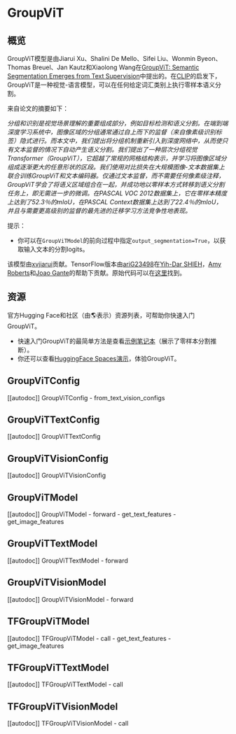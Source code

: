 <!--版权所有2022年NVIDIA和HuggingFace团队。

根据Apache许可证第2版（“许可证”）获得许可；在遵守许可证的情况下，除非有适用法律要求或书面同意，否则你不得使用此文件。你可以获取许可证的副本，在

http://www.apache.org/licenses/LICENSE-2.0

除非适用法律要求或书面同意，否则以“按原样”为基础的软件分发是根据许可证分发的，不附带任何形式的担保或条件。请参阅许可证，了解许可证下的特定语言和限制。

⚠️ 注意，此文件为Markdown格式，但包含我们doc-builder（类似于MDX）的特定语法，你的Markdown查看器可能无法正确呈现。

-->

# GroupViT

## 概览

GroupViT模型是由Jiarui Xu、Shalini De Mello、Sifei Liu、Wonmin Byeon、Thomas Breuel、Jan Kautz和Xiaolong Wang在[GroupViT: Semantic Segmentation Emerges from Text Supervision](https://arxiv.org/abs/2202.11094)中提出的。在[CLIP](clip)的启发下，GroupViT是一种视觉-语言模型，可以在任何给定词汇类别上执行零样本语义分割。

来自论文的摘要如下：

*分组和识别是视觉场景理解的重要组成部分，例如目标检测和语义分割。在端到端深度学习系统中，图像区域的分组通常通过自上而下的监督（来自像素级识别标签）隐式进行。而本文中，我们提出将分组机制重新引入到深度网络中，从而使只有文本监督的情况下自动产生语义分割。我们提出了一种层次分组视觉Transformer（GroupViT），它超越了常规的网格结构表示，并学习将图像区域分组成逐渐更大的任意形状的区段。我们使用对比损失在大规模图像-文本数据集上联合训练GroupViT和文本编码器。仅通过文本监督，而不需要任何像素级注释，GroupViT学会了将语义区域组合在一起，并成功地以零样本方式转移到语义分割任务上，即无需进一步的微调。在PASCAL VOC 2012数据集上，它在零样本精度上达到了52.3％的mIoU，在PASCAL Context数据集上达到了22.4％的mIoU，并且与需要更高级别的监督的最先进的迁移学习方法竞争性地表现。*

提示：

- 你可以在`GroupViTModel`的前向过程中指定`output_segmentation=True`，以获取输入文本的分割logits。

该模型由[xvjiarui](https://huggingface.co/xvjiarui)贡献。TensorFlow版本由[ariG23498](https://huggingface.co/ariG23498)在[Yih-Dar SHIEH](https://huggingface.co/ydshieh)，[Amy Roberts](https://huggingface.co/amyeroberts)和[Joao Gante](https://huggingface.co/joaogante)的帮助下贡献。原始代码可以在[这里](https://github.com/NVlabs/GroupViT)找到。

## 资源

官方Hugging Face和社区（由🌎表示）资源列表，可帮助你快速入门GroupViT。

- 快速入门GroupViT的最简单方法是查看[示例笔记本](https://github.com/xvjiarui/GroupViT/blob/main/demo/GroupViT_hf_inference_notebook.ipynb)（展示了零样本分割推断）。
- 你还可以查看[HuggingFace Spaces演示](https://huggingface.co/spaces/xvjiarui/GroupViT)，体验GroupViT。

## GroupViTConfig

[[autodoc]] GroupViTConfig
    - from_text_vision_configs

## GroupViTTextConfig

[[autodoc]] GroupViTTextConfig

## GroupViTVisionConfig

[[autodoc]] GroupViTVisionConfig

## GroupViTModel

[[autodoc]] GroupViTModel
    - forward
    - get_text_features
    - get_image_features

## GroupViTTextModel

[[autodoc]] GroupViTTextModel
    - forward

## GroupViTVisionModel

[[autodoc]] GroupViTVisionModel
    - forward

## TFGroupViTModel

[[autodoc]] TFGroupViTModel
    - call
    - get_text_features
    - get_image_features

## TFGroupViTTextModel

[[autodoc]] TFGroupViTTextModel
    - call

## TFGroupViTVisionModel

[[autodoc]] TFGroupViTVisionModel
    - call  